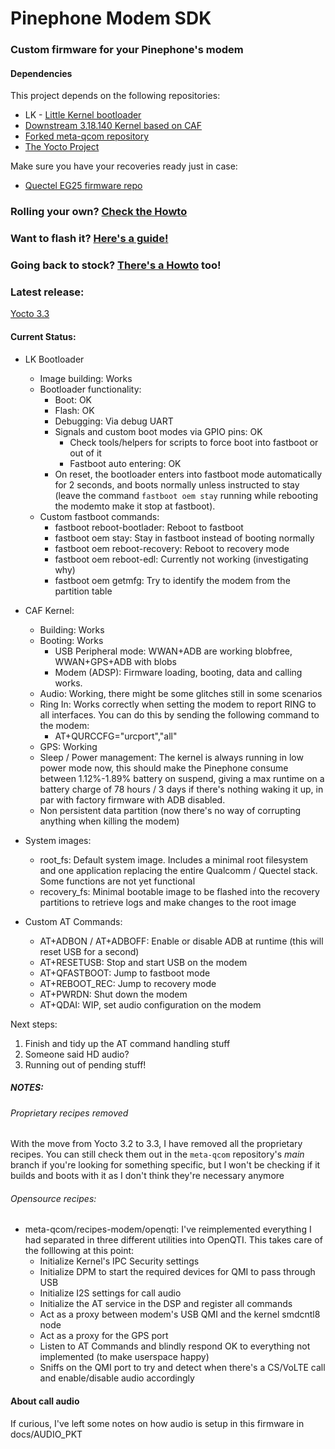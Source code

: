 # Pinephone Modem SDK

### Custom firmware for your Pinephone's modem

#### Dependencies
This project depends on the following repositories:
* LK - [Little Kernel bootloader](https://github.com/Biktorgj/quectel_lk)
* [Downstream 3.18.140 Kernel based on CAF](https://github.com/Biktorgj/quectel_eg25_kernel)
* [Forked meta-qcom repository](https://github.com/Biktorgj/meta-qcom)
* [The Yocto Project](https://yoctoproject.org)

Make sure you have your recoveries ready just in case:
* [Quectel EG25 firmware repo](https://github.com/Biktorgj/quectel_eg25_recovery)

### Rolling your own? [Check the Howto](https://github.com/Biktorgj/pinephone_modem_sdk/blob/hardknott/docs/HOWTO.md)

### Want to flash it? [Here's a guide!](https://github.com/Biktorgj/pinephone_modem_sdk/blob/hardknott/docs/FLASHING.md)

### Going back to stock? [There's a Howto](https://github.com/Biktorgj/pinephone_modem_sdk/blob/hardknott/docs/RECOVERY.md) too!

### Latest release:
[Yocto 3.3](https://github.com/Biktorgj/pinephone_modem_sdk/releases/tag/0.2.1)

#### Current Status:
* LK Bootloader
  * Image building: Works
  * Bootloader functionality:
    * Boot: OK
    * Flash: OK
    * Debugging: Via debug UART
    * Signals and custom boot modes via GPIO pins: OK
      * Check tools/helpers for scripts to force boot into fastboot or out of it
      * Fastboot auto entering: OK
	* On reset, the bootloader enters into fastboot mode automatically for 2 seconds, and boots normally unless instructed to stay (leave the command `fastboot oem stay` running while rebooting the modemto make it stop at fastboot).
  * Custom fastboot commands:
    * fastboot reboot-bootlader: Reboot to fastboot
    * fastboot oem stay: Stay in fastboot instead of booting normally
    * fastboot oem reboot-recovery: Reboot to recovery mode
    * fastboot oem reboot-edl: Currently not working (investigating why)
    * fastboot oem getmfg: Try to identify the modem from the partition table

* CAF Kernel:
	* Building: Works
	* Booting: Works
		* USB Peripheral mode: WWAN+ADB are working blobfree, WWAN+GPS+ADB with blobs
		* Modem (ADSP): Firmware loading, booting, data and calling works.
    * Audio: Working, there might be some glitches still in some scenarios
    * Ring In: Works correctly when setting the modem to report RING to all interfaces. You can do this by sending the following command to the modem:
      * AT+QURCCFG="urcport","all"
    * GPS: Working
    * Sleep / Power management: The kernel is always running in low power mode now, this should make the Pinephone consume between 1.12%-1.89% battery on suspend, giving a max runtime on a battery charge of 78 hours / 3 days if there's nothing waking it up, in par with factory firmware with ADB disabled.
    * Non persistent data partition (now there's no way of corrupting anything when killing the modem)
* System images:
  * root_fs: Default system image. Includes a minimal root filesystem and one application replacing the entire Qualcomm / Quectel stack. Some functions are not yet functional
  * recovery_fs: Minimal bootable image to be flashed into the recovery partitions to retrieve logs and make changes to the root image
* Custom AT Commands:
  * AT+ADBON / AT+ADBOFF: Enable or disable ADB at runtime (this will reset USB for a second)
  * AT+RESETUSB: Stop and start USB on the modem
  * AT+QFASTBOOT: Jump to fastboot mode
  * AT+REBOOT_REC: Jump to recovery mode
  * AT+PWRDN: Shut down the modem
  * AT+QDAI: WIP, set audio configuration on the modem

Next steps:
 1. Finish and tidy up the AT command handling stuff
 2. Someone said HD audio?
 3. Running out of pending stuff!

##### NOTES:
###### Proprietary recipes removed
With the move from Yocto 3.2 to 3.3, I have removed all the proprietary recipes. You can still check them out in the `meta-qcom` repository's *main* branch if you're looking for something specific, but I won't be checking if it builds and boots with it as I don't think they're necessary anymore

###### Opensource recipes:
  * meta-qcom/recipes-modem/openqti: I've reimplemented everything I had separated in three different utilities into OpenQTI. This takes care of the folllowing at this point:
     - Initialize Kernel's IPC Security settings
     - Initialize DPM to start the required devices for QMI to pass through USB
     - Initialize I2S settings for call audio
     - Initialize the AT service in the DSP and register all commands
     - Act as a proxy between modem's USB QMI and the kernel smdcntl8 node
     - Act as a proxy for the GPS port
     - Listen to AT Commands and blindly respond OK to everything not implemented (to make userspace happy)
     - Sniffs on the QMI port to try and detect when there's a CS/VoLTE call and enable/disable audio accordingly

#### About call audio
If curious, I've left some notes on how audio is setup in this firmware in docs/AUDIO_PKT
